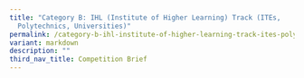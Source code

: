 ```yaml
---
title: "Category B: IHL (Institute of Higher Learning) Track (ITEs,
  Polytechnics, Universities)"
permalink: /category-b-ihl-institute-of-higher-learning-track-ites-polytechnics-universities/
variant: markdown
description: ""
third_nav_title: Competition Brief
---
```

<p></p>
